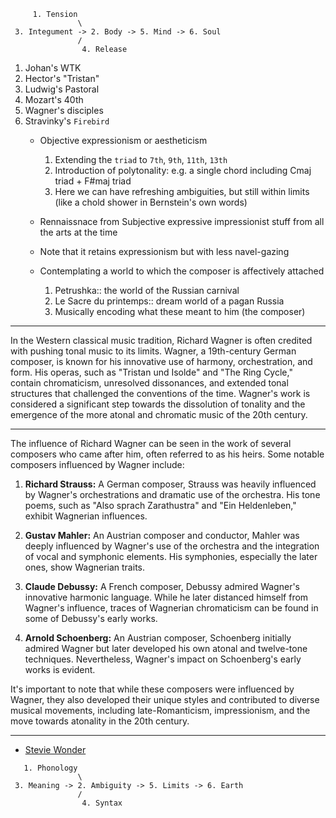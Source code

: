 
```
     1. Tension
               \
 3. Integument -> 2. Body -> 5. Mind -> 6. Soul
               /
                4. Release
```


1. Johan's WTK
2. Hector's "Tristan" 
3. Ludwig's Pastoral
4. Mozart's 40th
5. Wagner's disciples
6. Stravinky's `Firebird`
   - Objective expressionism or aestheticism
      1. Extending the `triad` to `7th`, `9th`, `11th`, `13th`
      2. Introduction of polytonality: e.g. a single chord including Cmaj  triad + F#maj triad
      3. Here we can have refreshing ambiguities, but still within limits (like a chold shower in Bernstein's own words)
         
   - Rennaissnace from Subjective expressive impressionist stuff from all the arts at the time
   - Note that it retains expressionism but with less navel-gazing
   - Contemplating a world to which the composer is affectively attached 
      1. Petrushka:: the world of the Russian carnival
      2. Le Sacre du printemps:: dream world of a pagan Russia
      3. Musically encoding what these meant to him (the composer)
     
---

In the Western classical music tradition, Richard Wagner is often credited with pushing tonal music to its limits. Wagner, a 19th-century German composer, is known for his innovative use of harmony, orchestration, and form. His operas, such as "Tristan und Isolde" and "The Ring Cycle," contain chromaticism, unresolved dissonances, and extended tonal structures that challenged the conventions of the time. Wagner's work is considered a significant step towards the dissolution of tonality and the emergence of the more atonal and chromatic music of the 20th century.

---

The influence of Richard Wagner can be seen in the work of several composers who came after him, often referred to as his heirs. Some notable composers influenced by Wagner include:

1. **Richard Strauss:** A German composer, Strauss was heavily influenced by Wagner's orchestrations and dramatic use of the orchestra. His tone poems, such as "Also sprach Zarathustra" and "Ein Heldenleben," exhibit Wagnerian influences.

2. **Gustav Mahler:** An Austrian composer and conductor, Mahler was deeply influenced by Wagner's use of the orchestra and the integration of vocal and symphonic elements. His symphonies, especially the later ones, show Wagnerian traits.

3. **Claude Debussy:** A French composer, Debussy admired Wagner's innovative harmonic language. While he later distanced himself from Wagner's influence, traces of Wagnerian chromaticism can be found in some of Debussy's early works.

4. **Arnold Schoenberg:** An Austrian composer, Schoenberg initially admired Wagner but later developed his own atonal and twelve-tone techniques. Nevertheless, Wagner's impact on Schoenberg's early works is evident.

It's important to note that while these composers were influenced by Wagner, they also developed their unique styles and contributed to diverse musical movements, including late-Romanticism, impressionism, and the move towards atonality in the 20th century.

---

- [Stevie Wonder](https://www.youtube.com/watch?v=P0L5c2jJbL8)


```
   1. Phonology
               \
 3. Meaning -> 2. Ambiguity -> 5. Limits -> 6. Earth
               /
                4. Syntax
```
